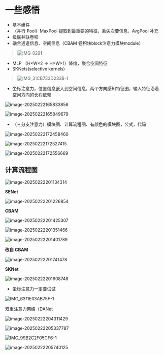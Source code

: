 # 一些感悟

- 基本组件
- （并行 Pool）MaxPool 提取到最重要的特征，丢失次要信息，AvgPool 补充
- 级联并联卷积
- 融合通道信息、空间信息（CBAM 卷积块block注意力模块module）

> ![IMG_0291](images/IMG_0291.jpg)

- MLP （H×W×2 → H×W×1）降维，聚合空间特征
- SKNets(selective kernels)

> ![IMG_31CB733D233B-1](images/IMG_31CB733D233B-1.jpeg)

- 坐标注意力，位置信息嵌入到空间信息，两个方向感知特征图，输入特征沿着空间方向的长程依赖

![image-20250222165833856](images/image-20250222165833856.png)

![image-20250222165849679](images/image-20250222165849679.png)

- （三分支注意力）模块图、计算流程图、有颜色的模块图，公式，代码

![image-20250222172458460](images/image-20250222172458460.png)

![image-20250222172527415](images/image-20250222172527415.png)

![image-20250222172556669](images/image-20250222172556669.png)

## 计算流程图

![image-20250222201134314](images/image-20250222201134314.png)

**SENet**

![image-20250222201226854](images/image-20250222201226854.png)



**CBAM** 

![image-20250222201425307](images/image-20250222201425307.png)

![image-20250222201351466](images/image-20250222201351466.png)

![image-20250222201401789](images/image-20250222201401789.png)



**改自 CBAM** 

![image-20250222201741478](images/image-20250222201741478.png)

**SKNet**

![image-20250222201608748](images/image-20250222201608748.png)

- 坐标注意力一定要试试

![IMG_6311E03AB75F-1](images/IMG_6311E03AB75F-1.jpeg)

双重注意力网络（DANet

![image-20250222204311429](images/image-20250222204311429.png)

![image-20250222205337787](images/image-20250222205337787.png)

![IMG_99B2C2F05CF6-1](images/IMG_99B2C2F05CF6-1.jpeg)

![image-20250222205740125](images/image-20250222205740125.png)



